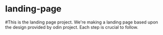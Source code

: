 # landing-page
#This is the landing page project.
We're making a landing page based upon the design provided by odin project.
Each step is crucial to follow. 
